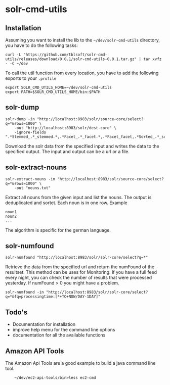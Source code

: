 # solr-cmd-utils

## Installation
Assuming you want to install the lib to the `~/dev/solr-cmd-utils` directory, you have to do the following tasks:

    curl -L "https://github.com/tblsoft/solr-cmd-utils/releases/download/0.0.1/solr-cmd-utils-0.0.1.tar.gz" | tar xvfz - -C ~/dev

To call the util function from every location, you have to add the following exports to your `.profile`

    export SOLR_CMD_UTILS_HOME=~/dev/solr-cmd-utils
    export PATH=$SOLR_CMD_UTILS_HOME/bin:$PATH

## solr-dump
    solr-dump -in "http://localhost:8983/solr/source-core/select?q=*&rows=1000" \
        -out "http://localhost:8983/solr/dest-core" \
        -ignore-fields ".*Stemmed_.*_stemmed.*,.*Facet_.*_facet.*,.*Facet_facet,.*Sorted_.*_sorted.*"
        
Download the solr data from the specified input and writes the data to the specified output.
The input and output can be a url or a file.

## solr-extract-nouns
    solr-extract-nouns -in "http://localhost:8983/solr/source-core/select?q=*&rows=1000" \
        -out "nouns.txt"
        

        
Extract all nouns from the given input and list the nouns. The output is deduplicated and sortet. 
Each noun is in one row. Example

    noun1
    noun2
    ...

The algorithm is specific for the german language.

## solr-numfound
    solr-numfound "http://localhost:8983/solr/solr-core/select?q=*"

Retrieve the data from the specified url and return the numFound of the resultset. This method can be uses for Monitoring.
If you have a full feed every night, you can check the number of results that were processed yesterday. If numFound > 0 you might have a problem.

    solr-numfound -in "http://localhost:8983/solr/solr-core/select?q=*&fq=processingtime:[*+TO+NOW/DAY-1DAY]"

        
## Todo's
* Documentation for installation
* improve help menu for the command line options
* documentation for all the available functions
        
## Amazon API Tools
The Amazon Api Tools are a good example to build a java command line tool.
        
        ~/dev/ec2-api-tools/bin>less ec2-cmd
        
